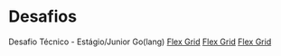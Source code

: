 # Desafios
Desafio Técnico - Estágio/Junior Go(lang)
<a href=“https://play.golang.org/p/SV-zR0S43xO“>Flex Grid</a>
<a href=“http://exemplo.com/“>Flex Grid</a>
[Flex Grid](http://exemplo.com/)

